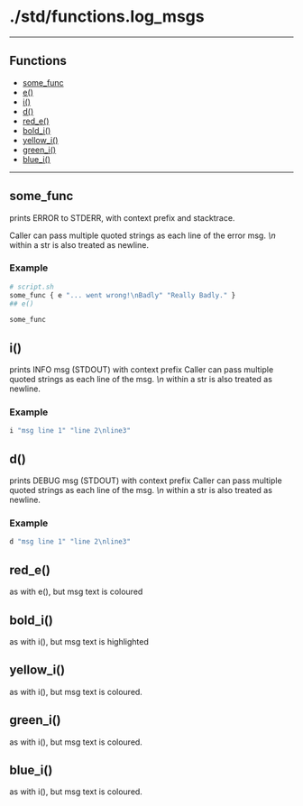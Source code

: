 # ./std/functions.log_msgs
---

## Functions

* [some\_func](#some_func)
* [e()](#e)
* [i()](#i)
* [d()](#d)
* [red\_e()](#red_e)
* [bold\_i()](#bold_i)
* [yellow\_i()](#yellow_i)
* [green\_i()](#green_i)
* [blue\_i()](#blue_i)

---

## some\_func

prints ERROR to STDERR, with context prefix and
stacktrace.

Caller can pass multiple quoted strings as each line
of the error msg.
_\n_ within a str is also treated as newline.

### Example

```bash
# script.sh
some_func { e "... went wrong!\nBadly" "Really Badly." }
## e()

some_func
```

## i()

prints INFO msg (STDOUT) with context prefix
Caller can pass multiple quoted strings as each line
of the msg.
_\n_ within a str is also treated as newline.

### Example

```bash
i "msg line 1" "line 2\nline3"
```

## d()

prints DEBUG msg (STDOUT) with context prefix
Caller can pass multiple quoted strings as each line
of the msg.
_\n_ within a str is also treated as newline.

### Example

```bash
d "msg line 1" "line 2\nline3"
```

## red\_e()

as with e(), but msg text is coloured
## bold\_i()

as with i(), but msg text is highlighted
## yellow\_i()

as with i(), but msg text is coloured.
## green\_i()

as with i(), but msg text is coloured.
## blue\_i()

as with i(), but msg text is coloured.
